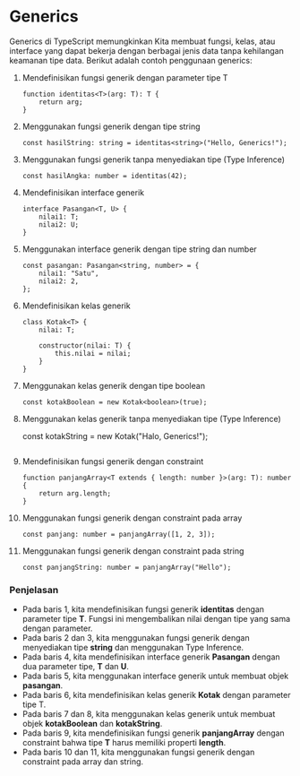 # Generics

Generics di TypeScript memungkinkan Kita membuat fungsi, kelas, atau interface yang dapat bekerja dengan berbagai jenis data tanpa kehilangan keamanan tipe data. Berikut adalah contoh penggunaan generics:

1. Mendefinisikan fungsi generik dengan parameter tipe T

    ```
    function identitas<T>(arg: T): T {
        return arg;
    }
    ```

2. Menggunakan fungsi generik dengan tipe string

    ```
    const hasilString: string = identitas<string>("Hello, Generics!");
    ```

3. Menggunakan fungsi generik tanpa menyediakan tipe (Type Inference)

    ```
    const hasilAngka: number = identitas(42);
    ```

4. Mendefinisikan interface generik

    ```
    interface Pasangan<T, U> {
        nilai1: T;
        nilai2: U;
    }
    ```

5. Menggunakan interface generik dengan tipe string dan number

    ```
    const pasangan: Pasangan<string, number> = {
        nilai1: "Satu",
        nilai2: 2,
    };
    ```

6. Mendefinisikan kelas generik

    ```
    class Kotak<T> {
        nilai: T;

        constructor(nilai: T) {
            this.nilai = nilai;
        }
    }
    ```

7. Menggunakan kelas generik dengan tipe boolean

    ```
    const kotakBoolean = new Kotak<boolean>(true);
    ```

8. Menggunakan kelas generik tanpa menyediakan tipe (Type Inference)

    const kotakString = new Kotak("Halo, Generics!");
    ```
    ```

9. Mendefinisikan fungsi generik dengan constraint

    ```
    function panjangArray<T extends { length: number }>(arg: T): number {
        return arg.length;
    }
    ```

10. Menggunakan fungsi generik dengan constraint pada array

    ```
    const panjang: number = panjangArray([1, 2, 3]);

    ```

11. Menggunakan fungsi generik dengan constraint pada string

    ```
    const panjangString: number = panjangArray("Hello");
    ```

### Penjelasan

- Pada baris 1, kita mendefinisikan fungsi generik **identitas** dengan parameter tipe **T**. Fungsi ini mengembalikan nilai dengan tipe yang sama dengan parameter.
- Pada baris 2 dan 3, kita menggunakan fungsi generik dengan menyediakan tipe **string** dan menggunakan Type Inference.
- Pada baris 4, kita mendefinisikan interface generik **Pasangan** dengan dua parameter tipe, **T** dan **U**.
- Pada baris 5, kita menggunakan interface generik untuk membuat objek **pasangan**.
- Pada baris 6, kita mendefinisikan kelas generik **Kotak** dengan parameter tipe T.
- Pada baris 7 dan 8, kita menggunakan kelas generik untuk membuat objek **kotakBoolean** dan **kotakString**.
- Pada baris 9, kita mendefinisikan fungsi generik **panjangArray** dengan constraint bahwa tipe **T** harus memiliki properti **length**.
- Pada baris 10 dan 11, kita menggunakan fungsi generik dengan constraint pada array dan string.

